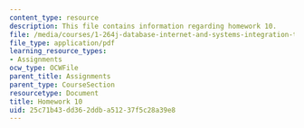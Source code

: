 ```yaml
---
content_type: resource
description: This file contains information regarding homework 10.
file: /media/courses/1-264j-database-internet-and-systems-integration-technologies-fall-2013/25c71b43dd362ddba51237f5c28a39e8_MIT1_264JF13_HW10.pdf
file_type: application/pdf
learning_resource_types:
- Assignments
ocw_type: OCWFile
parent_title: Assignments
parent_type: CourseSection
resourcetype: Document
title: Homework 10
uid: 25c71b43-dd36-2ddb-a512-37f5c28a39e8
---
```

